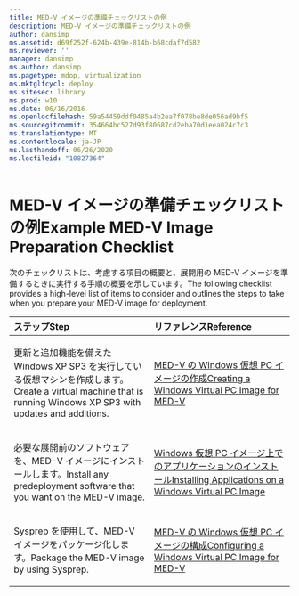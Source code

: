 ```yaml
---
title: MED-V イメージの準備チェックリストの例
description: MED-V イメージの準備チェックリストの例
author: dansimp
ms.assetid: d69f252f-624b-439e-814b-b68cdaf7d582
ms.reviewer: ''
manager: dansimp
ms.author: dansimp
ms.pagetype: mdop, virtualization
ms.mktglfcycl: deploy
ms.sitesec: library
ms.prod: w10
ms.date: 06/16/2016
ms.openlocfilehash: 59a54459ddf0485a4b2ea7f078be8de056ad9bf5
ms.sourcegitcommit: 354664bc527d93f80687cd2eba70d1eea024c7c3
ms.translationtype: MT
ms.contentlocale: ja-JP
ms.lasthandoff: 06/26/2020
ms.locfileid: "10827364"
---
```

# <span data-ttu-id="821e6-103">MED-V イメージの準備チェックリストの例</span><span class="sxs-lookup"><span data-stu-id="821e6-103">Example MED-V Image Preparation Checklist</span></span>


<span data-ttu-id="821e6-104">次のチェックリストは、考慮する項目の概要と、展開用の MED-V イメージを準備するときに実行する手順の概要を示しています。</span><span class="sxs-lookup"><span data-stu-id="821e6-104">The following checklist provides a high-level list of items to consider and outlines the steps to take when you prepare your MED-V image for deployment.</span></span>

<table>
<colgroup>
<col width="50%" />
<col width="50%" />
</colgroup>
<thead>
<tr class="header">
<th align="left"><span data-ttu-id="821e6-105">ステップ</span><span class="sxs-lookup"><span data-stu-id="821e6-105">Step</span></span></th>
<th align="left"><span data-ttu-id="821e6-106">リファレンス</span><span class="sxs-lookup"><span data-stu-id="821e6-106">Reference</span></span></th>
</tr>
</thead>
<tbody>
<tr class="odd">
<td align="left"><p><span data-ttu-id="821e6-107">更新と追加機能を備えた Windows XP SP3 を実行している仮想マシンを作成します。</span><span class="sxs-lookup"><span data-stu-id="821e6-107">Create a virtual machine that is running Windows XP SP3 with updates and additions.</span></span></p></td>
<td align="left"><p><a href="creating-a-windows-virtual-pc-image-for-med-v.md" data-raw-source="[Creating a Windows Virtual PC Image for MED-V](creating-a-windows-virtual-pc-image-for-med-v.md)"><span data-ttu-id="821e6-108">MED-V の Windows 仮想 PC イメージの作成</span><span class="sxs-lookup"><span data-stu-id="821e6-108">Creating a Windows Virtual PC Image for MED-V</span></span></a></p></td>
</tr>
<tr class="even">
<td align="left"><p><span data-ttu-id="821e6-109">必要な展開前のソフトウェアを、MED-V イメージにインストールします。</span><span class="sxs-lookup"><span data-stu-id="821e6-109">Install any predeployment software that you want on the MED-V image.</span></span></p></td>
<td align="left"><p><a href="installing-applications-on-a-windows-virtual-pc-image.md" data-raw-source="[Installing Applications on a Windows Virtual PC Image](installing-applications-on-a-windows-virtual-pc-image.md)"><span data-ttu-id="821e6-110">Windows 仮想 PC イメージ上でのアプリケーションのインストール</span><span class="sxs-lookup"><span data-stu-id="821e6-110">Installing Applications on a Windows Virtual PC Image</span></span></a></p></td>
</tr>
<tr class="odd">
<td align="left"><p><span data-ttu-id="821e6-111">Sysprep を使用して、MED-V イメージをパッケージ化します。</span><span class="sxs-lookup"><span data-stu-id="821e6-111">Package the MED-V image by using Sysprep.</span></span></p></td>
<td align="left"><p><a href="configuring-a-windows-virtual-pc-image-for-med-v.md" data-raw-source="[Configuring a Windows Virtual PC Image for MED-V](configuring-a-windows-virtual-pc-image-for-med-v.md)"><span data-ttu-id="821e6-112">MED-V の Windows 仮想 PC イメージの構成</span><span class="sxs-lookup"><span data-stu-id="821e6-112">Configuring a Windows Virtual PC Image for MED-V</span></span></a></p></td>
</tr>
</tbody>
</table>

 

 

 





